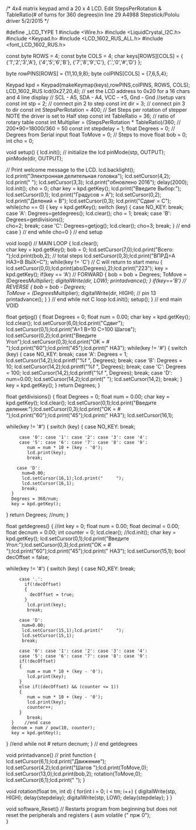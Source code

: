 /*
 4x4 matrix keypad amd a 20 x 4 LCD. 
 Edit StepsPerRotation & TableRatio(# of turns for 360 degrees)in line 29
 A4988 Stepstick/Pololu driver 
 5/2/2015
 */

 #define _LCD_TYPE 1
 #include <Wire.h> 
 #include <LiquidCrystal_I2C.h>
 #include <Keypad.h>
 #include <LCD_1602_RUS_ALL.h>
 #include <font_LCD_1602_RUS.h>

 const byte ROWS = 4;
 const byte COLS = 4;
 char keys[ROWS][COLS] = {
 {'1','2','3','A'},
 {'4','5','6','B'},
 {'7','8','9','C'},
 {'.','0','#','D'}
 };

 byte rowPINS[ROWS] = {11,10,9,8};
 byte colPINS[COLS] = {7,6,5,4};

 Keypad kpd = Keypad(makeKeymap(keys),rowPINS,colPINS, ROWS, COLS);
 LCD_1602_RUS lcd(0x27,20,4); // set the LCD address to 0x20 for a 16 chars and 4 line display
                                   // SCL - A5, SDA - A4, VCC - +5, Gnd - Gnd 
 //setup vars
 const int stp = 2;               // connect pin 2 to step
 const int dir = 3;               // connect pin 3 to dir
 const int StepsPerRotation = 400; // Set Steps per rotation of stepper NOTE the driver is set to Half step
 const int TableRatio = 36;        // ratio of rotary table
 const int Multiplier = (StepsPerRotation * TableRatio)/360;  // 200*90=18000/360 = 50
 const int stepdelay = 1;
 float Degrees = 0;                // Degrees from Serial input
 float ToMove = 0;                 // Steps to move
 float bob = 0;
 int cho = 0;

 void setup()
 {
 lcd.init();      // initialize the lcd 
 pinMode(stp, OUTPUT);
 pinMode(dir, OUTPUT); 

 // Print welcome message to the LCD.
 lcd.backlight();
 lcd.print("Электронная делительная головка");
 lcd.setCursor(4,2);
 lcd.print(" ");
 lcd.setCursor(3,3);
 lcd.print("обновлено 2016");
 delay(2000);
 lcd.init();
   cho = 0;
   char key = kpd.getKey();
   lcd.print("Введите Выбор:");   
   lcd.setCursor(0,1);
   lcd.print("Градусов   = A");
   lcd.setCursor(0,2);
   lcd.print("Делений = B");
   lcd.setCursor(0,3);
   lcd.print("Сдвиг     = C");
   while(cho == 0)
   {
     key = kpd.getKey();
     switch (key)
     {
     case NO_KEY:
      break;
     case 'A':
       Degrees=getdegrees();
       lcd.clear();
       cho = 1;
       break; 
     case 'B':
       Degrees=getdivisions();  
       cho=2;
       break;
     case 'C':
       Degrees=getjog();
       lcd.clear();
       cho=3;
       break;
       }      // end case
     }      // end while cho=0
 }    // end setup
 
 void loop()      // MAIN LOOP
 {
   lcd.clear();  
   char key = kpd.getKey();
     bob = 0;
     lcd.setCursor(7,0);lcd.print("Всего:  ");lcd.print(bob,2);   // total steps
     lcd.setCursor(0,3);lcd.print("ВПРД=A  НАЗ=B   ВЫХ=C");
   while(key != 'C')    // C will return to start menu
   {
     lcd.setCursor(0,0);lcd.print(abs(Degrees),2);lcd.print("223");
     key = kpd.getKey();
     if(key == 'A')            // FORWARD
       {
        bob = bob + Degrees;
        ToMove = (Degrees*Multiplier);
        digitalWrite(dir, LOW);
        printadvance();
       }
     if(key=='B')              // REVERSE
       {
        bob = bob - Degrees;  
        ToMove = (Degrees*Multiplier);
        digitalWrite(dir, HIGH);    // pin 13
        printadvance();
       }
   }      // end while not C loop
   lcd.init();
  setup();
 }      // end main VOID
 

float getjog()
{
  float Degrees = 0;
  float num = 0.00;
   char key = kpd.getKey();
   lcd.clear();
   lcd.setCursor(6,0);lcd.print("Сдвиг");
   lcd.setCursor(0,1);lcd.print("A=1 B=10 C=100 Шагов");
   lcd.setCursor(0,2);lcd.print("Введите Угол");lcd.setCursor(0,3);lcd.print("OK = #       ");lcd.print("60");lcd.print("45");lcd.print(" НАЗ");
while(key != '#')
   {
      switch (key)
      {
         case NO_KEY:
            break;
         case 'A':
            Degrees = 1;      
            lcd.setCursor(14,2);lcd.printf("%f ", Degrees);
            break;
         case 'B':
            Degrees = 10;
            lcd.setCursor(14,2);lcd.printf("%f ", Degrees);
            break;
         case 'C':
            Degrees = 100;
            lcd.setCursor(14,2);lcd.printf("%f ", Degrees);
            break;
         case 'D':
          num=0.00;
          lcd.setCursor(14,2);lcd.print("     ");
          lcd.setCursor(14,2);
          break;
      }
      key = kpd.getKey();
   }
  return Degrees; 
}

 
float getdivisions()
{
  float Degrees = 0; 
  float num = 0.00;
   char key = kpd.getKey();
   lcd.clear();
   lcd.setCursor(0,1);lcd.print("Введите деления:");lcd.setCursor(0,3);lcd.print("ОК = #       ");lcd.print("60");lcd.print("45");lcd.print(" НАЗ");
   lcd.setCursor(16,1);

   while(key != '#')
   {
      switch (key)
      {
         case NO_KEY:
            break;
            
         case '0': case '1': case '2': case '3': case '4':
         case '5': case '6': case '7': case '8': case '9':
            num = num * 10 + (key - '0');
            lcd.print(key);
            break;
        
        case 'D':
          num=0.00;
          lcd.setCursor(16,1);lcd.print("     ");
          lcd.setCursor(16,1);
          break;
      }
      Degrees = 360/num;
      key = kpd.getKey();
   }
  return Degrees;  //num;
}


float getdegrees()
{ 
   //int key = 0;
   float num = 0.00;
   float decimal = 0.00;
   float decnum = 0.00;
   int counter = 0;
   lcd.clear();
   //lcd.init();
   char key = kpd.getKey();
   lcd.setCursor(0,1);lcd.print("Введите Угол:");lcd.setCursor(0,3);lcd.print("OK = #       ");lcd.print("60");lcd.print("45");lcd.print(" НАЗ");
   lcd.setCursor(15,1);
   bool decOffset = false;

   while(key != '#')
   {
      switch (key)
      {
         case NO_KEY:
            break;
            
         case '.':
           if(!decOffset)
           {
             decOffset = true;
           }
            lcd.print(key);
            break;   
         
         case 'D':
          num=0.00;
          lcd.setCursor(15,1);lcd.print("     ");
          lcd.setCursor(15,1);
          break;
         
         case '0': case '1': case '2': case '3': case '4':
         case '5': case '6': case '7': case '8': case '9':
         if(!decOffset)
         {
            num = num * 10 + (key - '0');
            lcd.print(key);
         }
         else if((decOffset) && (counter <= 1))
         {
            num = num * 10 + (key - '0');
            lcd.print(key);
            counter++;
         }
            break;
      }    //end case
      decnum = num / pow(10, counter);
      key = kpd.getKey();
   }    //end while not #
    return decnum;
}      // end getdegrees
 
 void printadvance()      // print function
   {
     lcd.setCursor(6,1);lcd.print("Движение");
     lcd.setCursor(4,2);lcd.print("Шагов  ");lcd.print(ToMove,0); 
     lcd.setCursor(13,0);lcd.print(bob,2);
     rotation(ToMove,0);
     lcd.setCursor(6,1);lcd.print("      "); 
  } 

 void rotation(float tm, int d)
   { 
     for(int i = 0; i < tm; i++) 
       { 
       digitalWrite(stp, HIGH); 
       delay(stepdelay); 
       digitalWrite(stp, LOW); 
       delay(stepdelay); 
       }
   }

void software_Reset() // Restarts program from beginning but does not reset the peripherals and registers
  {
  asm volatile ("  прж 0");  
  }

